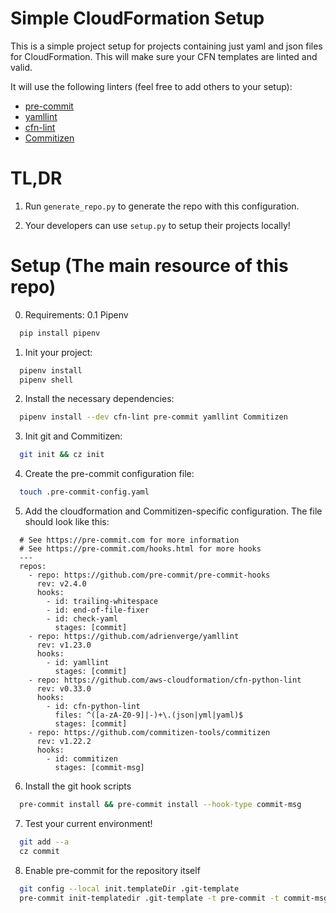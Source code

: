 # Simple CloudFormation Setup

This is a simple project setup for projects containing just yaml and json files for CloudFormation.
This will make sure your CFN templates are linted and valid.

It will use the following linters (feel free to add others to your setup):
- [pre-commit](https://github.com/pre-commit/pre-commit-hooks)
- [yamllint](https://github.com/adrienverge/yamllint)
- [cfn-lint](https://github.com/aws-cloudformation/cfn-python-lint)
- [Commitizen](https://github.com/commitizen-tools/commitizen)

# TL,DR

1. Run `generate_repo.py` to generate the repo with this configuration.

2. Your developers can use `setup.py` to setup their projects locally!

# Setup (The main resource of this repo)

0. Requirements:
  0.1 Pipenv
  ```bash
    pip install pipenv
  ```

1. Init your project:
  ```bash
    pipenv install
    pipenv shell
  ```

2. Install the necessary dependencies:
  ```bash
    pipenv install --dev cfn-lint pre-commit yamllint Commitizen
  ```

3. Init git and Commitizen:
  ```bash
    git init && cz init
  ```

4. Create the pre-commit configuration file:
  ```bash
    touch .pre-commit-config.yaml
  ```

5. Add the cloudformation and Commitizen-specific configuration. The file should look like this:
  ```
    # See https://pre-commit.com for more information
    # See https://pre-commit.com/hooks.html for more hooks
    ---
    repos:
      - repo: https://github.com/pre-commit/pre-commit-hooks
        rev: v2.4.0
        hooks:
          - id: trailing-whitespace
          - id: end-of-file-fixer
          - id: check-yaml
            stages: [commit]
      - repo: https://github.com/adrienverge/yamllint
        rev: v1.23.0
        hooks:
          - id: yamllint
            stages: [commit]
      - repo: https://github.com/aws-cloudformation/cfn-python-lint
        rev: v0.33.0
        hooks:
          - id: cfn-python-lint
            files: ^([a-zA-Z0-9]|-)+\.(json|yml|yaml)$
            stages: [commit]
      - repo: https://github.com/commitizen-tools/commitizen
        rev: v1.22.2
        hooks:
          - id: commitizen
            stages: [commit-msg]
  ```

6. Install the git hook scripts
  ```bash
    pre-commit install && pre-commit install --hook-type commit-msg
  ```

7. Test your current environment!
  ```bash
    git add --a
    cz commit
  ```

8. Enable pre-commit for the repository itself
  ```bash
    git config --local init.templateDir .git-template
    pre-commit init-templatedir .git-template -t pre-commit -t commit-msg
  ```
